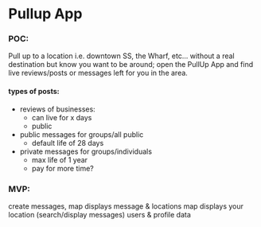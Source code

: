 # Pullup App
### POC: 
Pull up to a location i.e. downtown SS, the Wharf, etc... without a real destination but know you want to be around; open the PullUp App and find live reviews/posts or messages left for you in the area. 

#### types of posts: 
- reviews of businesses:
  - can live for x days
  - public
- public messages for groups/all public
  - default life of 28 days
- private messages for groups/individuals
  - max life of 1 year
  - pay for more time?

### MVP:
create messages,
map displays message & locations
map displays your location (search/display messages)
users & profile data

